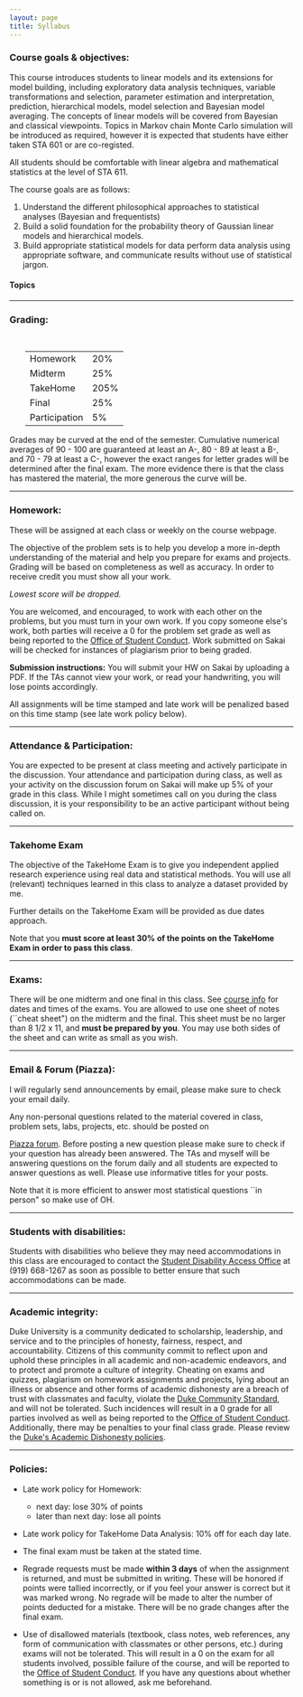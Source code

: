 ```yaml
---
layout: page
title: Syllabus
---
```


### Course goals & objectives:

This course introduces students to linear models and its extensions
for model building, including exploratory data analysis techniques,
variable transformations and selection, parameter estimation and
interpretation, prediction, hierarchical models, model selection and
Bayesian model averaging. The concepts of linear models will be
covered from Bayesian and classical viewpoints. Topics in Markov chain
Monte Carlo simulation will be introduced as required, however it is
expected that students have either taken STA 601 or are co-registed.

All students should be comfortable with linear algebra and
mathematical statistics at the level of STA 611.


The course goals are as follows:

1. Understand the different philosophical approaches to statistical
analyses  (Bayesian and frequentists)
2. Build a solid foundation for the probability theory of Gaussian
linear models and hierarchical models.
3. Build appropriate statistical models for data perform data analysis
using appropriate software, and communicate results without use of
statistical jargon.

#### Topics



* * *


### Grading:


<div style="padding-left:2em;padding-top:1em;">
<table style="width:400px;">
<tr> <td> Homework              </td> <td> 20% </td></tr>
<tr> <td> Midterm         </td> <td> 25% </td></tr>
<tr> <td> TakeHome        </td> <td> 205% </td></tr>
<tr> <td> Final            </td> <td> 25% </td></tr>
<tr> <td> Participation        </td> <td> 5% </td></tr>

</table>
</div>


Grades may be curved at the end of the semester. Cumulative numerical averages of 90 - 100 are guaranteed at least an A-, 80 - 89 at least a B-, and 70 - 79 at least a C-, however the exact ranges for letter grades will be determined after the final exam. The more evidence there is that the class has mastered the material, the more generous the curve will be.

* * *

### Homework:

These will be assigned at each class or weekly on the course webpage.

The objective of the problem sets is to help you develop a more in-depth understanding of the material and help you prepare for exams and projects. Grading will be based on completeness as well as accuracy. In order to receive credit you must show all your work.

*Lowest score will be dropped.*

You are welcomed, and encouraged, to work with each other on the problems, but you must turn in your own work. If you copy someone else's work, both parties will receive a 0 for the problem set grade as well as being reported to the [Office of Student Conduct](http://www.studentaffairs.duke.edu/conduct). Work submitted on Sakai will be checked for instances of plagiarism prior to being graded.

**Submission instructions:** You will submit your HW on Sakai by
  uploading a PDF. If the TAs cannot view your work, or read your
  handwriting, you will lose points accordingly.  

All assignments will be time stamped and late work will be penalized based on this time stamp (see late work policy below).

* * *


### Attendance & Participation:

You are expected to be present at class meeting and actively
participate in the discussion. Your attendance and participation
during class, as well as your activity on the discussion forum on
Sakai will make up 5% of your grade in this class. While I might
sometimes call on you during the class discussion, it is your
responsibility to be an active participant without being called on.


* * *



### Takehome Exam

The objective of the TakeHome Exam is to give you independent applied
research experience using real data and statistical methods.  You will
use all (relevant) techniques learned in this class to analyze a
dataset provided by me.

Further details on the TakeHome Exam will be provided as due dates approach.

Note that you **must score at least 30% of the points on the TakeHome Exam in order to pass this class**.

* * *

### Exams:

There will be one midterm and one final in this class. See [course info](/info/#exams) for dates and times of the exams. 
You are allowed to use one sheet of notes (``cheat sheet") on the
midterm and the final. This sheet must be no larger than 8 1/2 x 11,
and **must be prepared by you**. You may use both sides of the sheet
and can write as small as you wish.

* * *

### Email & Forum (Piazza):

I will regularly send announcements by email, please make sure to check your email  daily.

Any non-personal questions related to the material covered in class, problem sets, labs, projects, etc. should be posted on
<!-- REPLACE REPLACE -->
[Piazza forum](https://sakai.duke.edu/portal/site/ba0d1c18-ba55-473f-9d70-b6a1f9559bbe/page/08b2daf5-e24e-4401-97a1-ba4b8839895a#).
Before posting a new question please make sure to check if your question has already been answered. The TAs and myself will be answering questions on the forum daily and all students are expected to answer questions as well. Please use informative titles for your posts.

Note that it is more efficient to answer most statistical questions ``in person" so make use of OH.

* * *

### Students with disabilities:

Students with disabilities who believe they may need accommodations in this class are encouraged to contact the [Student Disability Access Office](http://www.access.duke.edu/students/requesting/index.php) at (919) 668-1267 as soon as possible to better ensure that such accommodations can be made.

* * *

### Academic integrity:

Duke University is a community dedicated to scholarship, leadership, and service and to the principles of honesty, fairness, respect, and accountability. Citizens of this community commit to reflect upon and uphold these principles in all academic and non-academic endeavors, and to protect and promote a culture of integrity. Cheating on exams and quizzes, plagiarism on homework assignments and projects, lying about an illness or absence and other forms of academic dishonesty are a breach of trust with classmates and faculty, violate the [Duke Community Standard](http://www.studentaffairs.duke.edu/conduct/resources/dcs), and will not be tolerated. Such incidences will result in a 0 grade for all parties involved as well as being reported to the [Office of Student Conduct](http://www.studentaffairs.duke.edu/conduct). Additionally, there may be penalties to your final class grade. Please review the [Duke's Academic Dishonesty policies](http://www.studentaffairs.duke.edu/conduct/resources/academicdishonesty).

* * *


### Policies:

* Late work policy for Homework:
    * next day: lose 30% of points
    * later than next day: lose all points

* Late work policy for TakeHome Data Analysis: 10% off for each day late.

* The final exam must be taken at the stated time. 

* Regrade requests must be made **within 3 days** of when the assignment is returned, and must be submitted in writing. These will be honored if points were tallied incorrectly, or if you feel your answer is correct but it was marked wrong. No regrade will be made to alter the number of points deducted for a mistake. There will be no grade changes after the final exam.


* Use of disallowed materials (textbook, class notes, web references, any form of communication with classmates or other persons, etc.) during exams will not be tolerated. This will result in a 0 on the exam for all students involved, possible failure of the course, and will be reported to the [Office of Student Conduct](http://www.studentaffairs.duke.edu/conduct). If you have any questions about whether something is or is not allowed, ask me beforehand.

